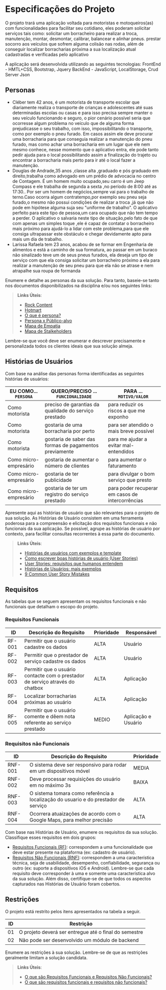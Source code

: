# Especificações do Projeto

O projeto trará uma aplicação voltada para motoristas e motoqueiros(as) com funcionalidades para facilitar seu cotidiano, eles poderam solicitar serviços tais como: solicitar um borracheiro para realizar a troca, manutenção, montar, desmontar, calibrar, balancear e alinhar pneus. prestar socorro aos veículos que sofrem alguma colisão nas rodas, além de conseguir localizar borracharias próxima a sua localização atual cadastradas e verificadas pelo aplicativo

A aplicação será desenvolvida utilizando as seguintes tecnologias:
FrontEnd - HMTL+CSS, Bootstrap, Jquery
BackEnd  - JavaScript, LocalStorage, Crud Server Json

## Personas

* Cléber tem 42 anos, é um motorista de transporte escolar que diariamente realiza o transporte de crianças e adolescentes até suas determinadas escolas ou casas e para isso precisa sempre manter o seu veículo funcionando e seguro, o pior cenário possível seria que ocorresse algum problema no veículo que de alguma forma prejudicasse o seu trabalho, com isso, impossibilitando o transporte, como por exemplo o pneu furado. Em casos assim ele deve procurar uma borracharia para que conseguia realizar a manutenção do pneu furado, mas como achar uma borracharia em um lugar que ele nem mesmo conhece, nesse momento que o aplicativo entra, ele pode tanto pedir ajuda para o local possibilitando assim a finalização do trajeto ou encontrar a borracharia mais perto para ir até o local fazer a manutenção.
* Douglas de Andrade,35 anos ,classe alta ,graduado e pós graduado em direito,trabalha como advogado em um prédio de advocacia no centro de Contagem.
É um homem muito ocupado,seu carro é um Jeep Compass e ele trabalha de segunda a sexta ,no período de 8:00 até as 17:30..
Por ser um homem de negócios,sempre vai para o trabalho de terno.Caso ocorra algum contratempo,por exemplo seu pneu seja furado,o mesmo não possui condições de realizar a troca ,já que não pode em hipótese alguma suja seu "uniforme de trabalho".
O aplicativo perfeito para este tipo de pessoa,um cara ocupado que não tem tempo a perder.
O aplicativo o salvaria neste tipo de situação,pelo fato de que com apenas um simples toque ,ele é capaz de contatar o borracheiro mais próximo para ajudá-lo a lidar com este problema,para que ele consiga ultrapassar este obstáculo e chegar devidamente apto para mais um dia de trabalho.
* Larissa Rafaela tem 23 anos, acabou de se formar em Engenharia de alimentos e está a caminho de sua formatura, ao passar em um buraco não sinalizado teve um de seus pneus furados, ela deseja um tipo de serviço com que ela consiga solicitar um borracheiro próximo a ela para realizar a manutenção de seu pneu para que ela não se atrase e nem atrapalhe sua roupa de formanda 


Enumere e detalhe as personas da sua solução. Para tanto, baseie-se tanto nos documentos disponibilizados na disciplina e/ou nos seguintes links:

> **Links Úteis**:
> - [Rock Content](https://rockcontent.com/blog/personas/)
> - [Hotmart](https://blog.hotmart.com/pt-br/como-criar-persona-negocio/)
> - [O que é persona?](https://resultadosdigitais.com.br/blog/persona-o-que-e/)
> - [Persona x Público-alvo](https://flammo.com.br/blog/persona-e-publico-alvo-qual-a-diferenca/)
> - [Mapa de Empatia](https://resultadosdigitais.com.br/blog/mapa-da-empatia/)
> - [Mapa de Stalkeholders](https://www.racecomunicacao.com.br/blog/como-fazer-o-mapeamento-de-stakeholders/)
>
Lembre-se que você deve ser enumerar e descrever precisamente e personalizada todos os clientes ideais que sua solução almeja.

## Histórias de Usuários

Com base na análise das personas forma identificadas as seguintes histórias de usuários:

|EU COMO... `PERSONA`| QUERO/PRECISO ... `FUNCIONALIDADE` |PARA ... `MOTIVO/VALOR`                 |
|--------------------|------------------------------------|----------------------------------------|
|Como motorista  | preciso de garantias da qualidade do serviço prestado           | para reduzir os riscos a que me exponho|
|Como motorista       | gostaria de uma borracharia por perto                 | para ser atendido o mais breve possível |
|Como motorista       | gostaria de saber das formas de pagamentos previamente                 | para me ajudar a evitar mal-entendidos |
|Como micro-empresário       | gostaria de aumentar o número de clientes                | para aumentar o faturamento |
|Como micro-empresário       | gostaria de ter publicidade                | para divulgar o bom serviço que presto |
|Como micro-empresário       | gostaria de ter um registro do serviço prestado               | para poder recuperar em casos de intercorrências |

Apresente aqui as histórias de usuário que são relevantes para o projeto de sua solução. As Histórias de Usuário consistem em uma ferramenta poderosa para a compreensão e elicitação dos requisitos funcionais e não funcionais da sua aplicação. Se possível, agrupe as histórias de usuário por contexto, para facilitar consultas recorrentes à essa parte do documento.

> **Links Úteis**:
> - [Histórias de usuários com exemplos e template](https://www.atlassian.com/br/agile/project-management/user-stories)
> - [Como escrever boas histórias de usuário (User Stories)](https://medium.com/vertice/como-escrever-boas-users-stories-hist%C3%B3rias-de-usu%C3%A1rios-b29c75043fac)
> - [User Stories: requisitos que humanos entendem](https://www.luiztools.com.br/post/user-stories-descricao-de-requisitos-que-humanos-entendem/)
> - [Histórias de Usuários: mais exemplos](https://www.reqview.com/doc/user-stories-example.html)
> - [9 Common User Story Mistakes](https://airfocus.com/blog/user-story-mistakes/)

## Requisitos

As tabelas que se seguem apresentam os requisitos funcionais e não funcionais que detalham o escopo do projeto.

### Requisitos Funcionais

|ID    | Descrição do Requisito  | Prioridade | Responsável |
|------|-----------------------------------------|----| ----|
|RF-001| Permitir que o usuário cadastre os dados | ALTA | Usuário  |
|RF-002| Permitir que o prestador de serviço cadastre os dados | ALTA | Usuário |
|RF-003| Permitir que o usuário contacte com o prestador de serviço através do chatbox | ALTA | Aplicação |
|RF-004| Localizar borracharias próximas ao usuário | ALTA | Aplicação |
|RF-005| Permitir que o usuário comente e dêem nota referente ao serviço prestado | MEDIO | Aplicação e Usuário |

### Requisitos não Funcionais

|ID     | Descrição do Requisito  |Prioridade |
|-------|-------------------------|----|
|RNF-001| O sistema deve ser responsivo para rodar em um dispositivos móvel | MEDIA | 
|RNF-002| Deve processar requisições do usuário em no máximo 3s |  BAIXA | 
|RNF-003| O sistema tomara como referência a localização do usuario e do prestador de serviço | ALTA |
|RNF-004| Ocorrera atuaizações de acordo com o Google Maps, para melhor precisão | ALTA |

Com base nas Histórias de Usuário, enumere os requisitos da sua solução. Classifique esses requisitos em dois grupos:

- [Requisitos Funcionais
 (RF)](https://pt.wikipedia.org/wiki/Requisito_funcional):
 correspondem a uma funcionalidade que deve estar presente na
  plataforma (ex: cadastro de usuário).
- [Requisitos Não Funcionais
  (RNF)](https://pt.wikipedia.org/wiki/Requisito_n%C3%A3o_funcional):
  correspondem a uma característica técnica, seja de usabilidade,
  desempenho, confiabilidade, segurança ou outro (ex: suporte a
  dispositivos iOS e Android).
Lembre-se que cada requisito deve corresponder à uma e somente uma
característica alvo da sua solução. Além disso, certifique-se de que
todos os aspectos capturados nas Histórias de Usuário foram cobertos.

## Restrições

O projeto está restrito pelos itens apresentados na tabela a seguir.

|ID| Restrição                                             |
|--|-------------------------------------------------------|
|01| O projeto deverá ser entregue até o final do semestre |
|02| Não pode ser desenvolvido um módulo de backend        |


Enumere as restrições à sua solução. Lembre-se de que as restrições geralmente limitam a solução candidata.

> **Links Úteis**:
> - [O que são Requisitos Funcionais e Requisitos Não Funcionais?](https://codificar.com.br/requisitos-funcionais-nao-funcionais/)
> - [O que são requisitos funcionais e requisitos não funcionais?](https://analisederequisitos.com.br/requisitos-funcionais-e-requisitos-nao-funcionais-o-que-sao/)

